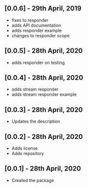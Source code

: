 ## [0.0.6] - 29th April, 2019
* fixes to responder
* adds API documentation
* adds responder example
* changes to responder scope

## [0.0.5] - 28th April, 2020
* adds responder on testing

## [0.0.4] - 28th April, 2020

* adds stream responder
* adds stream responder example 

## [0.0.3] - 28th April, 2020

* Updates the description

## [0.0.2] - 28th April, 2020

* Adds license
* Adds repository

## [0.0.1] - 28th April, 2020

* Created the package